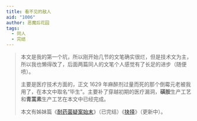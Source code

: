 ```yaml
---
title: 看不见的敌人
aid: "1006"
author: 恶魔后花园
tags:
  - 同人
  - 完结
---
```


> 本文是我的第一个坑，所以刚开始几节的文笔确实很烂，但是技术文为主，所以我也懒得改了，后面两篇同人的文笔个人感觉有了长足的进步（随便喷）。
>
> 主要是医疗技术方面的，正文 1629 年麻醉剂过量而死的那个倒霉元老被我用了，在本文中取名“毕生”。主要补了穿越初期的医疗漏洞，**磺胺**生产工艺和**青蒿素**生产工艺在本文中已经完成。
>
> 本文有姊妹篇《[耐药菌疑案始末](/1007/)》（已完结）《[抉择](https://www.lgqm.top/thread-1247-1-1.html)》（更新中）。
